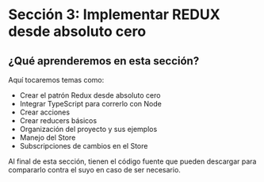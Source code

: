 # Sección 3: Implementar REDUX desde absoluto cero

## ¿Qué aprenderemos en esta sección?

Aquí tocaremos temas como:

* Crear el patrón Redux desde absoluto cero
* Integrar TypeScript para correrlo con Node
* Crear acciones
* Crear reducers básicos
* Organización del proyecto y sus ejemplos
* Manejo del Store
* Subscripciones de cambios en el Store

Al final de esta sección, tienen el código fuente que pueden descargar para compararlo contra el suyo en caso de ser necesario.